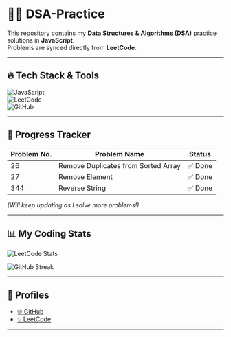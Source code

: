 # 🧑‍💻 DSA-Practice

This repository contains my **Data Structures & Algorithms (DSA)** practice solutions in **JavaScript**.  
Problems are synced directly from **LeetCode**.

---

## 🔥 Tech Stack & Tools
![JavaScript](https://img.shields.io/badge/JavaScript-ES6+-yellow)  
![LeetCode](https://img.shields.io/badge/Problems-LeetCode-orange)  
![GitHub](https://img.shields.io/badge/Version%20Control-GitHub-black)

---

## 🚀 Progress Tracker

| Problem No. | Problem Name                           | Status   |
|-------------|----------------------------------------|----------|
| 26          | Remove Duplicates from Sorted Array     | ✅ Done  |
| 27          | Remove Element                         | ✅ Done  |       
| 344           | Reverse String                       | ✅ Done  |

*(Will keep updating as I solve more problems!)*

---

## 📊 My Coding Stats

![LeetCode Stats](https://leetcard.jacoblin.cool/rautroshan601?theme=dark&font=Baloo%202&ext=contest)  

![GitHub Streak](https://streak-stats.demolab.com?user=iamroshanraut&theme=dark&border_radius=6)  

---

## 🔗 Profiles
- [🌐 GitHub](https://github.com/iamroshanraut)  
- [💡 LeetCode](https://leetcode.com/)  
****
